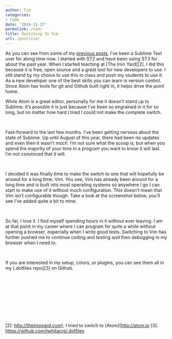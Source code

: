 ```yaml
---
author: Tim
categories:
- Code
date: '2014-11-17'
permalink: /vim/
title: Switching to Vim
url: /post/vim/
---
```


As you can see from some of my [previous posts][1], I’ve been a Sublime Text user for along time now. I started with ST2 and have been using ST3 for about the past year. When I started teaching at [The Iron Yard][2]. I did this because it is free, open source and a great tool for new developers to use. I still stand by my choice to use this in class and push my students to use it. As a new developer one of the best skills you can learn is version control. Since Atom has tools for git and Github built right in, it helps drive the point home.

<!--more-->

While Atom is a great editor, personally for me it doesn’t stand up to Sublime. It’s possible it is just because I’ve been so engrained in it for so long, but no matter how hard I tried I could not make the complete switch.

&nbsp;

Fast-forward to the last few months. I’ve been getting nervous about the state of Sublime. Up until August of this year, there had been no updates and even then it wasn’t much. I’m not sure what the scoop is, but when you spend the majority of your time in a program you want to know it will last. I’m not convinced that it will.

&nbsp;

I decided it was finally time to make the switch to one that will hopefully be around for a long time, Vim. You see, Vim has already been around for a long time and is built into most operating systems so anywhere I go I can start to make use of it without much configuration. This doesn’t mean that Vim isn’t configurable though. Take a look at the screenshot below, you’ll see I’ve added quite a bit to mine.

&nbsp;

So far, I love it. I find myself spending hours in it without ever leaving. I am at that point in my career where I can program for quite a while without opening a browser, especially when I write good tests. Switching to Vim has further pushed me to continue coding and testing and then debugging in my browser when I need to.

&nbsp;

If you are interested in my setup, colors, or plugins, you can see them all in my [.dotfiles repo][3] on Github.

&nbsp;

&nbsp;

<img style="margin-top: 5px; margin-right: 5px; margin-bottom: 5px; max-height: none; max-width: 100%;" src="http://timw.co/wp-content/uploads/2014/11/vimscreenshot.png" alt="" />

&nbsp;

&nbsp;

 [1]: http://timw.co/development-tools-updated/
 [2]: http://theironyard.com), I tried to switch to [Atom](http://atom.io
 [3]: https://github.com/twhitacre/.dotfiles
 